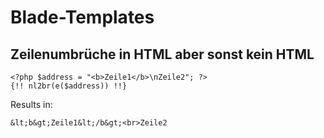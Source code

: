 # Blade-Templates

## Zeilenumbrüche in HTML aber sonst kein HTML

```
<?php $address = "<b>Zeile1</b>\nZeile2"; ?>
{!! nl2br(e($address)) !!}
```

Results in: 
```
&lt;b&gt;Zeile1&lt;/b&gt;<br>Zeile2
```
